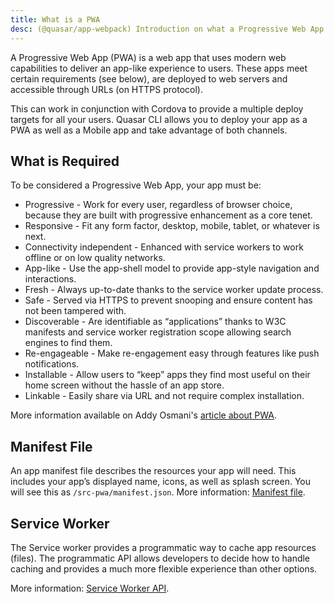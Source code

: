 ```yaml
---
title: What is a PWA
desc: (@quasar/app-webpack) Introduction on what a Progressive Web App is and how it can be configured in a Quasar app.
---
```


A Progressive Web App (PWA) is a web app that uses modern web capabilities to deliver an app-like experience to users. These apps meet certain requirements (see below), are deployed to web servers and accessible through URLs (on HTTPS protocol).

This can work in conjunction with Cordova to provide a multiple deploy targets for all your users. Quasar CLI allows you to deploy your app as a PWA as well as a Mobile app and take advantage of both channels.

## What is Required

To be considered a Progressive Web App, your app must be:

- Progressive - Work for every user, regardless of browser choice, because they are built with progressive enhancement as a core tenet.
- Responsive - Fit any form factor, desktop, mobile, tablet, or whatever is next.
- Connectivity independent - Enhanced with service workers to work offline or on low quality networks.
- App-like - Use the app-shell model to provide app-style navigation and interactions.
- Fresh - Always up-to-date thanks to the service worker update process.
- Safe - Served via HTTPS to prevent snooping and ensure content has not been tampered with.
- Discoverable - Are identifiable as “applications” thanks to W3C manifests and service worker registration scope allowing search engines to find them.
- Re-engageable - Make re-engagement easy through features like push notifications.
- Installable - Allow users to “keep” apps they find most useful on their home screen without the hassle of an app store.
- Linkable - Easily share via URL and not require complex installation.

More information available on Addy Osmani's [article about PWA](https://addyosmani.com/blog/getting-started-with-progressive-web-apps/).

## Manifest File

An app manifest file describes the resources your app will need. This includes your app’s displayed name, icons, as well as splash screen. You will see this as `/src-pwa/manifest.json`.
More information: [Manifest file](https://developer.mozilla.org/en-US/docs/Web/Manifest).

## Service Worker

The Service worker provides a programmatic way to cache app resources (files). The programmatic API allows developers to decide how to handle caching and provides a much more flexible experience than other options.

More information: [Service Worker API](https://developer.mozilla.org/en-US/docs/Web/API/Service_Worker_API).
